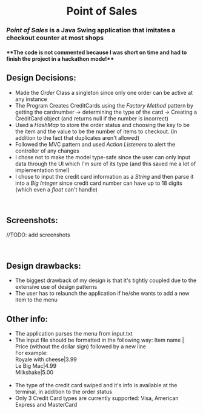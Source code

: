 <h1 style="text-align: center">Point of Sales</h1>

<!--<img src="http://www.stirling-payments.com/images/Harbortouch.jpg" alt="Point of sales image" style="width: 350px; height: 250px; alignment: center">-->

<h3><i>Point of Sales</i> is a Java Swing application that imitates a checkout counter at most shops</h3>
<h4>**The code is not commented because I was short on time and had to finish the project in a hackathon mode!**</h4>
<h2>Design Decisions: </h2>
<ul>
    <li>Made the <i>Order</i> Class a singleton since only one order can be active at any instance</li>
    <li>The Program Creates CreditCards using the <i>Factory Method</i> pattern by getting the cardnumber ->
        determining the type of the card -> Creating a CreditCard object (and returns null if the number is incorrect)</li>
    <li>Used a <i>HashMap</i> to store the order status and choosing the key to be the item and the value to be the number
        of items to checkout. (in addition to the fact that duplicates aren't allowed)</li>
    <li>Followed the MVC pattern and used <i>Action Listeners</i> to alert the controller of any changes</li>
    <li>I chose not to make the model type-safe since the user can only input data through the UI which I'm sure of its type
        (and this saved me a lot of implementation time!)</li>
    <li>I chose to input the credit card information as a <i>String</i> and then parse it into a <i>Big Integer</i>
        since credit card number can have up to 18 digits (which even a <i>float</i> can't handle)</li>
</ul>
<br>
<h2>Screenshots: </h2>
<p>//TODO: add screenshots</p>
<br>
<h2>Design drawbacks: </h2>
<ul>
    <li>The biggest drawback of my design is that it's tightly coupled due to the extensive use of design patterns</li>
    <li>The user has to relaunch the application if he/she wants to add a new item to the menu</li>
</ul>
<h2>Other info:</h2>
<ul>
    <li>The application parses the menu from input.txt</li>
    <li>The input file should be formatted in the following way:
        Item name | Price (without the dollar sign) followed by a new line <br>
        For example:<br>
        Royale with cheese|3.99 <br>
        Le Big Mac|4.99 <br>
        Milkshake|5.00</li>
    <br>
    <li>The type of the credit card swiped and it's info is available at the terminal, in addition to the order status</li>
    <li>Only 3 Credit Card types are currently supported: Visa, American Express and MasterCard</li>
</ul>


